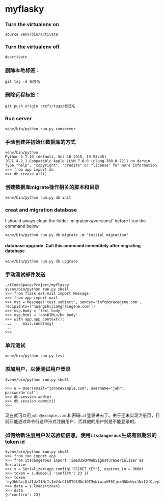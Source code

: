 # myflasky

### Turn the virtualenv on
```
source venv/bin/activate
```

### Turn the virtualenv off
```
deactivate
```

### 删除本地标签：
```
git tag -d 标签名
```  

### 删除远程标签：
```
git push origin :refs/tags/标签名
```

### Run server
```
venv/bin/python run.py runserver
```

### 手动创建并初始化数据库的方式

```
venv/bin/python
Python 2.7.10 (default, Oct 18 2015, 19:53:45) 
[GCC 4.2.1 Compatible Apple LLVM 7.0.0 (clang-700.0.72)] on darwin
Type "help", "copyright", "credits" or "license" for more information.
>>> from app import db
>>> db.create_all()
```

### 创建数据库migrate操作相关的脚本和目录 
```
venv/bin/python run.py db init
```

### creat and migration database

I should aways clean the folder 'migrations/versions/' before I run the
command below

```
venv/bin/python run.py db migrate -m "initial migration"
```

#### database upgrade. Call this command immeditely after migrating database
```
venv/bin/python run.py db upgrade
```

### 手动测试邮件发送
```
~/iCodeSpace/Project/myflasky 
$venv/bin/python run.py shell
>>> from flask.ext.mail import Message
>>> from app import mail
>>> msg = Message('test subject', sender='info@gracegene.com', recipients=['huangshujia@gracegene.com'])
>>> msg.body = 'text body'
>>> msg.html = '<b>HTML</b> body'
>>> with app.app_context():
...     mail.send(msg)
... 
>>>
``` 

### 单元测试
```
venv/bin/python run.py test
```

### 添加用户，以便测试用户登录
```
$venv/bin/python run.py shell

>>> u = User(email="john@example.com", username='john', password='cat')
>>> db.session.add(u)
>>> db.session.commit()
>>>
```
现在就可以用`john@example.com` 和密码`cat`登录进去了。由于还未实现注册页，目前只能通过命令行这种形式注册用户，而其他的用户则是不能登录的。

### 如何给新注册用户发送验证信息，使用`itsdangerous`生成有限期限的token id
```
$venv/bin/python run.py shell 
>>> from run import app
>>> from itsdangerous import TimedJSONWebSignatureSerializer as Serializer
>>> s = Serializer(app.config['SECRET_KEY'], expires_in = 3600)
>>> token = s.dumps({ 'confirm': 23 })
>>> token
'eyJhbGciOiJIUzI1NiIsImV4cCI6MTQ1MDc3OTMyNiwiaWF0IjoxNDUwNzc1NzI2fQ.eyJjb25maXJtIjoyM30.i82WdsdJJ3x1b5lRhHMG0dKcs28FqFvBbOTuBHvplKI'
>>> data = s.loads(token)
>>> data
{u'confirm': 23}
````
